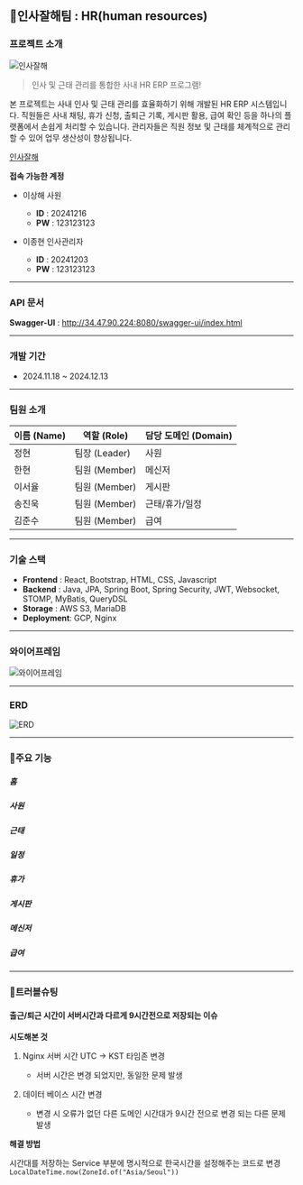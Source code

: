 ## 👋인사잘해팀 : HR(human resources)
### 프로젝트 소개
![인사잘해](https://media.discordapp.net/attachments/1303967846027755560/1316651649569132595/2024-12-12_3.23.22.png?ex=675bd2e7&is=675a8167&hm=eaf69c79a2c4b9311af7fc45d8d98b58633597eed4e75d7c6e4225e7b45b4f91&=&format=webp&quality=lossless&width=883&height=295)
> 인사 및 근태 관리를 통합한 사내 HR ERP 프로그램!

본 프로젝트는 사내 인사 및 근태 관리를 효율화하기 위해 개발된 HR ERP 시스템입니다.
직원들은 사내 채팅, 휴가 신청, 출퇴근 기록, 게시판 활용, 급여 확인 등을 하나의 플랫폼에서 손쉽게 처리할 수 있습니다.
관리자들은 직원 정보 및 근태를 체계적으로 관리할 수 있어 업무 생산성이 향상됩니다.

[인사잘해](http://34.47.90.224:3000/)

**접속 가능한 계정**
- 이상해 사원
  - **ID** : 20241216
  - **PW** : 123123123
  

- 이종현 인사관리자
  - **ID** : 20241203
  - **PW** : 123123123

---

### API 문서
**Swagger-UI** : http://34.47.90.224:8080/swagger-ui/index.html

---

### 개발 기간
- 2024.11.18 ~ 2024.12.13

---

### 팀원 소개
| 이름 (Name) | 역할 (Role)  | 담당 도메인 (Domain) | 
  |-----------|------------|-----------------|
| 정현        | 팀장 (Leader) | 사원              | 
| 한현        | 팀원 (Member) | 메신저             | 
| 이서율       | 팀원 (Member) | 게시판             |  
| 송진욱       | 팀원 (Member) | 근태/휴가/일정        | 
| 김준수       | 팀원 (Member) | 급여              | 

---

### 기술 스택
- **Frontend** : React, Bootstrap, HTML, CSS, Javascript
- **Backend** : Java, JPA, Spring Boot, Spring Security, JWT, Websocket, STOMP, MyBatis, QueryDSL
- **Storage** : AWS S3, MariaDB
- **Deployment**: GCP, Nginx

---

### 와이어프레임
![와이어프레임](https://github.com/user-attachments/assets/794f6b45-ce24-4aec-a9ec-80a0aacc2d6e)

---

### ERD
![ERD](https://github.com/user-attachments/assets/ef15cc51-089b-45a7-b704-e8ffe7cad939)

---

### 📌주요 기능
##### 홈


##### 사원


##### 근태


##### 일정


##### 휴가


##### 게시판


##### 메신저


##### 급여


---

### 🚨트러블슈팅
#### 출근/퇴근 시간이 서버시간과 다르게 9시간전으로 저장되는 이슈 
**시도해본 것**
1. Nginx 서버 시간 UTC -> KST 타임존 변경 
  
   - 서버 시간은 변경 되었지만, 동일한 문제 발생

2. 데이터 베이스 시간 변경 
   - 변경 시 오류가 없던 다른 도메인 시간대가 9시간 전으로 변경 되는 다른 문제 발생

**해결 방법**

시간대를 저장하는 Service 부분에 명시적으로 한국시간을 설정해주는 코드로 변경
`LocalDateTime.now(ZoneId.of("Asia/Seoul"))`

